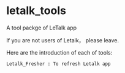 # letalk_tools
A tool packge of LeTalk app

If you are not users of Letalk， please leave.



Here are the introduction of each of tools:

    Letalk_Fresher : To refresh Letalk app
